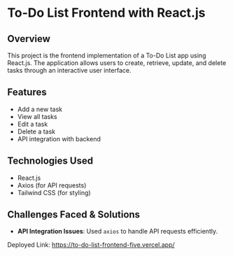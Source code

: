 # To-Do List Frontend with React.js

## Overview
This project is the frontend implementation of a To-Do List app using React.js. The application allows users to create, retrieve, update, and delete tasks through an interactive user interface.

## Features
- Add a new task
- View all tasks
- Edit a task
- Delete a task
- API integration with backend

## Technologies Used
- React.js
- Axios (for API requests)
- Tailwind CSS (for styling)


## Challenges Faced & Solutions
- **API Integration Issues**: Used `axios` to handle API requests efficiently.

Deployed Link: https://to-do-list-frontend-five.vercel.app/
